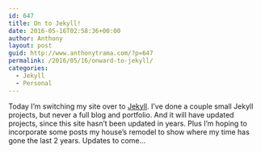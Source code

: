 ```yaml
---
id: 647
title: On to Jekyll!
date: 2016-05-16T02:58:36+00:00
author: Anthony
layout: post
guid: http://www.anthonytrama.com/?p=647
permalink: /2016/05/16/onward-to-jekyll/
categories:
  - Jekyll
  - Personal
---
```

Today I&#8217;m switching my site over to [Jekyll](https://jekyllrb.com/). I&#8217;ve done a couple small Jekyll projects, but never a full blog and portfolio. And it will have updated projects, since this site hasn&#8217;t been updated in years. Plus I&#8217;m hoping to incorporate some posts my house&#8217;s remodel to show where my time has gone the last 2 years. Updates to come&#8230;